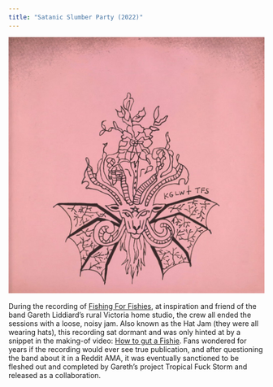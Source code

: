 ```yaml
---
title: "Satanic Slumber Party (2022)"
---
```


![album cover for Satanic Slumber Party](./cover.jpg)

During the recording of [Fishing For Fishies](./fishing-for-fishies), at inspiration and friend of the band Gareth Liddiard’s rural Victoria home studio, the crew all ended the sessions with a loose, noisy jam. Also known as the Hat Jam (they were all wearing hats), this recording sat dormant and was only hinted at by a snippet in the making-of video: [How to gut a Fishie](https://www.youtube.com/watch?v=CWLhIZpJUAs). Fans wondered for years if the recording would ever see true publication, and after questioning the band about it in a Reddit AMA, it was eventually sanctioned to be fleshed out and completed by Gareth’s project Tropical Fuck Storm and released as a collaboration.
